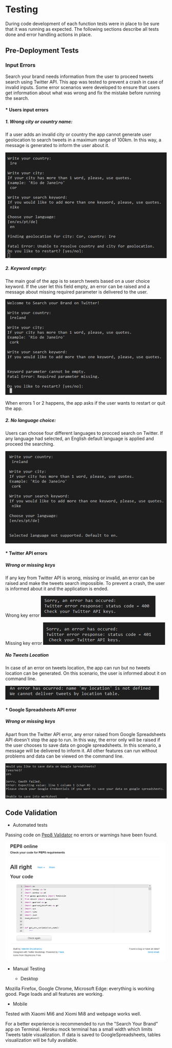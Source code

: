 # Testing

During code development of each function tests were in place to be sure that it was running as expected. 
The following sections describe all tests done and error handling actions in place. 

## Pre-Deployment Tests

### Input Errors

Search your brand needs information from the user to proceed tweets search using Twitter API. This app was tested to prevent a crash in case of invalid inputs.  Some error scenarios were developed to ensure that users get information about what was wrong and fix the mistake before running the search. 

#### * Users input errors

##### 1.  Wrong city or country name:

If a user adds an invalid city or country the app cannot generate user geolocation to search tweets in a maximum range of 100km. In this way, a message is generated to inform the user about it. 

<img src="images/readme_images/testing/e_geoloc.png">

##### 2.  Keyword empty:

The main goal of the app is to search tweets based on a user choice keyword. If the user let this field empty, an error can be raised and a message about missing required parameter is delivered to the user. 

<img src="images/readme_images/testing/e_keyword.png">

When errors 1 or 2  happens, the app asks if the user wants to restart or quit the app. 

##### 2.  No language choice:

Users can choose four different languages to procced search on Twitter. If any language had selected, an English default language is applied and proceed the searching. 

<img src="images/readme_images/testing/e_language.png">

#### * Twitter API errors

##### Wrong or missing keys

If any key from Twitter API is wrong, missing or invalid, an error can be raised and make the tweets search impossible. To prevent a crash, the user is informed about it and the application is ended.

 Wrong key error
<img src="images/readme_images/testing/e_twitterapi_400.png">

 Missing key error
<img src="images/readme_images/testing/e_twitterapi401.png">

##### No Tweets Location 

In case of an error on tweets location, the app can run but no tweets location can be generated. On this scenario, the user is informed about it on command line. 

<img src="images/readme_images/testing/e_loctable.png">

#### * Google Spreadsheets API error

##### Wrong or missing keys

Apart from the Twitter API error, any error raised from Google Spreadsheets API doesn't stop the app to run. In this way, the error only will be raised if the user chooses to save data on google spreadsheets. In this scenario, a message will be delivered to inform it.  All other features can run without problems and data can be viewed on the command line.  

<img src="images/readme_images/testing/e_gcreds.png">

## Code Validation

* Automated tests

Passing code on [Pep8 Validator](http://pep8online.com/) no errors or warnings have been found.

<img width='500' src="images/readme_images/validation.png">

* Manual Testing

  * Desktop

Mozilla Firefox, Google Chrome, Microsoft Edge: everything is working good. Page loads and all features are working.


  * Mobile

Tested with Xiaomi Mi6 and Xiomi Mi8 and webpage works well.

For a better experience is recommended to run the "Search Your Brand" app on Terminal. Heroku mock terminal has a small width which limits Tweets table visualization. If data is saved to GoogleSpreadsheets, tables visualization will be fully available.